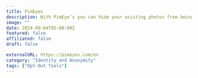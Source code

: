 ```yaml
---
title: PimEyes
description: With PimEye’s you can hide your existing photos from being showed on the public search results page.
image: ""
date: 2024-09-04T05:00:00Z
featured: false
affiliated: false
draft: false

externalURL: https://pimeyes.com/en
category: "Identity and Anonymity"
tags: ["Opt-Out Tools"]
---
```

